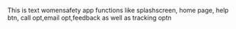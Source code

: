 This is text  womensafety app functions like splashscreen, home page, help btn, call opt,email opt,feedback as well as tracking optn
